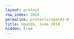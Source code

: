 ```yaml
---
layout: protest
row_index: 1024
permalink: protests/uganda-8
title: Uganda, June 2014
hidden: true
---
```

